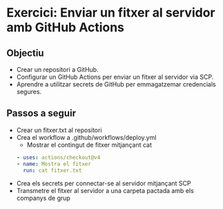 # Exercici: Enviar un fitxer al servidor amb GitHub Actions
## Objectiu
- Crear un repositori a GitHub.
- Configurar un GitHub Actions per enviar un fitxer al servidor via SCP.
- Aprendre a utilitzar secrets de GitHub per emmagatzemar credencials segures.
  
## Passos a seguir
- Crear un fitxer.txt al repositori
- Crea el workflow a .github/workflows/deploy.yml
    - Mostrar el contingut de fitxer mitjançant cat
  ```yml
  - uses: actions/checkout@v4
  - name: Mostra el fitxer 
    run: cat fitxer.txt
  ```
- Crea els secrets per connectar-se al servidor mitjançant SCP
- Transmetre el fitxer al servidor a una carpeta pactada amb els companys de grup 